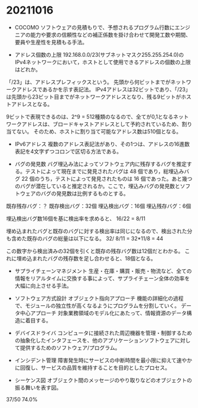 # 20211016

- COCOMO
ソフトウェアの見積もりで、予想されるプログラム行数にエンジニアの能力や要求の信頼性などの補正係数を掛け合わせて開発工数や期間、要員や生産性を見積もる手法。

- アドレス個数の上限
192.168.0.0/23(サブネットマスク255.255.254.0)のIPv4ネットワークにおいて，ホストとして使用できるアドレスの個数の上限はどれか。

「/23」は、アドレスプレフィックスという。
先頭から何ビットまでがネットワークアドレスであるかを示す表記法。
IPv4アドレスは32ビットであり、「/23」は先頭から23ビット目までがネットワークアドレスとなり、残る9ビットがホストアドレスとなる。

9ビットで表現できるのは、2^9 = 512種類のなるので、全てが0,1となるネットワークアドレスは、ブロードキャストアドレスとして予約されているため、割り当てない。
そのため、ホストに割り当て可能なアドレス数は510個となる。

- IPv6アドレス
複数のアドレス表記法があり、その1つは、アドレスの16進数表記を4文字ずつコロンで区切る方法である。

- バグの発見数
バグ埋込み法によってソフトウェア内に残存するバグを推定する。テストによって現在までに発見されたバグは 48 個であり，総埋込みバグ 22 個のうち，テストによって発見されたものは 16 個であった。あと幾つのバグが潜在していると推定されるか。ここで，埋込みバグの発見数とソフトウェアのバグの発見数は比例するものとする。

既存残存バグ：？
既存検出バグ：32個
埋込検出バグ：16個
埋込残存バグ：6個

埋込検出バグ数16個を基に検出率を求めると、
16/22 = 8/11

埋め込まれたバグと既存のバグに対する検出率は同じになるので、検出された分も含めた既存のバグの総量は以下になる。
32/ 8/11 = 32*11/8 = 44

この数字から検出済みの32個を引くと既存の残存バグ数は12個だとわかる。
これに埋め込まれたバグの残存数を足し合わせると、18個となる。

- サプライチェーンマネジメント
生産・在庫・購買・販売・物流など、全ての情報をリアルタイムに交換する事によって、サプライチェーン全体の効率を大幅に向上させる手法。

- ソフトウェア方式設計
オブジェクト指向アプローチ
機能の詳細化の過程で、モジュールの独立性が高くなるようにプログラムを分割していく。
データ中心アプローチ
対象業務領域のモデル化にあたって、情報資源のデータ構造に着目する。

- デバイスドライバ
コンピュータに接続された周辺機器を管理・制御するための抽象化したインタフェースを、他のアプリケーションソフトウェアに対して提供するためのソフトウェア/プログラム。

- インシデント管理
障害発生時にサービスの中断時間を最小限に抑えて速やかに回復し、サービスの品質を維持することを目的としたプロセス。

- シーケンス図
オブジェクト間のメッセージのやり取りなどのオブジェクトの振る舞いを表す図。

37/50 74.0%

